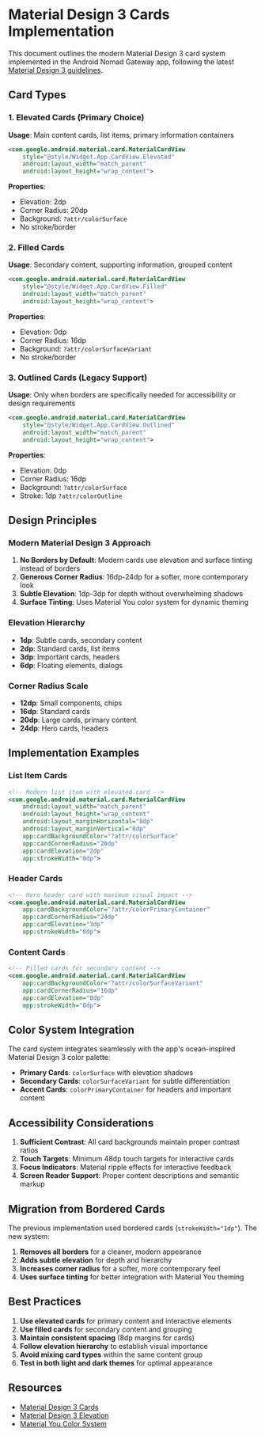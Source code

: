 # Material Design 3 Cards Implementation

This document outlines the modern Material Design 3 card system implemented in the Android Nomad Gateway app, following the latest [Material Design 3 guidelines](https://m3.material.io/components/cards).

## Card Types

### 1. Elevated Cards (Primary Choice)
**Usage**: Main content cards, list items, primary information containers
```xml
<com.google.android.material.card.MaterialCardView
    style="@style/Widget.App.CardView.Elevated"
    android:layout_width="match_parent"
    android:layout_height="wrap_content">
```

**Properties**:
- Elevation: 2dp
- Corner Radius: 20dp
- Background: `?attr/colorSurface`
- No stroke/border

### 2. Filled Cards
**Usage**: Secondary content, supporting information, grouped content
```xml
<com.google.android.material.card.MaterialCardView
    style="@style/Widget.App.CardView.Filled"
    android:layout_width="match_parent"
    android:layout_height="wrap_content">
```

**Properties**:
- Elevation: 0dp
- Corner Radius: 16dp
- Background: `?attr/colorSurfaceVariant`
- No stroke/border

### 3. Outlined Cards (Legacy Support)
**Usage**: Only when borders are specifically needed for accessibility or design requirements
```xml
<com.google.android.material.card.MaterialCardView
    style="@style/Widget.App.CardView.Outlined"
    android:layout_width="match_parent"
    android:layout_height="wrap_content">
```

**Properties**:
- Elevation: 0dp
- Corner Radius: 16dp
- Background: `?attr/colorSurface`
- Stroke: 1dp `?attr/colorOutline`

## Design Principles

### Modern Material Design 3 Approach
1. **No Borders by Default**: Modern cards use elevation and surface tinting instead of borders
2. **Generous Corner Radius**: 16dp-24dp for a softer, more contemporary look
3. **Subtle Elevation**: 1dp-3dp for depth without overwhelming shadows
4. **Surface Tinting**: Uses Material You color system for dynamic theming

### Elevation Hierarchy
- **1dp**: Subtle cards, secondary content
- **2dp**: Standard cards, list items
- **3dp**: Important cards, headers
- **6dp**: Floating elements, dialogs

### Corner Radius Scale
- **12dp**: Small components, chips
- **16dp**: Standard cards
- **20dp**: Large cards, primary content
- **24dp**: Hero cards, headers

## Implementation Examples

### List Item Cards
```xml
<!-- Modern list item with elevated card -->
<com.google.android.material.card.MaterialCardView
    android:layout_width="match_parent"
    android:layout_height="wrap_content"
    android:layout_marginHorizontal="8dp"
    android:layout_marginVertical="8dp"
    app:cardBackgroundColor="?attr/colorSurface"
    app:cardCornerRadius="20dp"
    app:cardElevation="2dp"
    app:strokeWidth="0dp">
```

### Header Cards
```xml
<!-- Hero header card with maximum visual impact -->
<com.google.android.material.card.MaterialCardView
    app:cardBackgroundColor="?attr/colorPrimaryContainer"
    app:cardCornerRadius="24dp"
    app:cardElevation="3dp"
    app:strokeWidth="0dp">
```

### Content Cards
```xml
<!-- Filled cards for secondary content -->
<com.google.android.material.card.MaterialCardView
    app:cardBackgroundColor="?attr/colorSurfaceVariant"
    app:cardCornerRadius="16dp"
    app:cardElevation="0dp"
    app:strokeWidth="0dp">
```

## Color System Integration

The card system integrates seamlessly with the app's ocean-inspired Material Design 3 color palette:

- **Primary Cards**: `colorSurface` with elevation shadows
- **Secondary Cards**: `colorSurfaceVariant` for subtle differentiation
- **Accent Cards**: `colorPrimaryContainer` for headers and important content

## Accessibility Considerations

1. **Sufficient Contrast**: All card backgrounds maintain proper contrast ratios
2. **Touch Targets**: Minimum 48dp touch targets for interactive cards
3. **Focus Indicators**: Material ripple effects for interactive feedback
4. **Screen Reader Support**: Proper content descriptions and semantic markup

## Migration from Bordered Cards

The previous implementation used bordered cards (`strokeWidth="1dp"`). The new system:

1. **Removes all borders** for a cleaner, modern appearance
2. **Adds subtle elevation** for depth and hierarchy
3. **Increases corner radius** for a softer, more contemporary feel
4. **Uses surface tinting** for better integration with Material You theming

## Best Practices

1. **Use elevated cards** for primary content and interactive elements
2. **Use filled cards** for secondary content and grouping
3. **Maintain consistent spacing** (8dp margins for cards)
4. **Follow elevation hierarchy** to establish visual importance
5. **Avoid mixing card types** within the same content group
6. **Test in both light and dark themes** for optimal appearance

## Resources

- [Material Design 3 Cards](https://m3.material.io/components/cards)
- [Material Design 3 Elevation](https://m3.material.io/styles/elevation/overview)
- [Material You Color System](https://m3.material.io/styles/color/overview) 